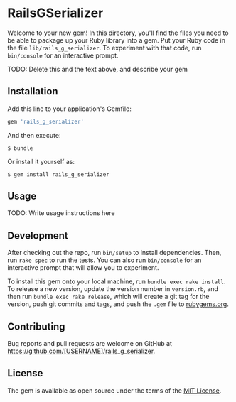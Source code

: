 # RailsGSerializer

Welcome to your new gem! In this directory, you'll find the files you need to be able to package up your Ruby library into a gem. Put your Ruby code in the file `lib/rails_g_serializer`. To experiment with that code, run `bin/console` for an interactive prompt.

TODO: Delete this and the text above, and describe your gem

## Installation

Add this line to your application's Gemfile:

```ruby
gem 'rails_g_serializer'
```

And then execute:

    $ bundle

Or install it yourself as:

    $ gem install rails_g_serializer

## Usage

TODO: Write usage instructions here

## Development

After checking out the repo, run `bin/setup` to install dependencies. Then, run `rake spec` to run the tests. You can also run `bin/console` for an interactive prompt that will allow you to experiment.

To install this gem onto your local machine, run `bundle exec rake install`. To release a new version, update the version number in `version.rb`, and then run `bundle exec rake release`, which will create a git tag for the version, push git commits and tags, and push the `.gem` file to [rubygems.org](https://rubygems.org).

## Contributing

Bug reports and pull requests are welcome on GitHub at https://github.com/[USERNAME]/rails_g_serializer.


## License

The gem is available as open source under the terms of the [MIT License](http://opensource.org/licenses/MIT).

